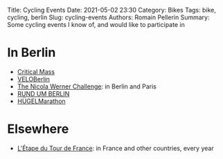 Title: Cycling Events
Date: 2021-05-02 23:30
Category: Bikes
Tags: bike, cycling, berlin
Slug: cycling-events
Authors: Romain Pellerin
Summary: Some cycling events I know of, and would like to participate in

# In Berlin

- [Critical Mass](https://criticalmass.berlin/)
- [VELOBerlin](https://velofestivals.com/veloberlin/)
- [The Nicola Werner Challenge](https://www.nicolawernerchallenge.org/): in Berlin and Paris
- [RUND UM BERLIN](https://www.regionalparks-brandenburg-berlin.de/rund-um-berlin-2/)
- [HÜGELMarathon](https://huegelmarathon.de/en/)

# Elsewhere

- [L'Étape du Tour de France](https://www.letapebyletourdefrance.com/): in France and other countries, every year
